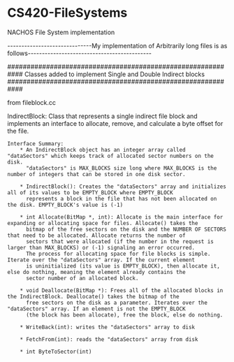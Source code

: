 # CS420-FileSystems
NACHOS File System implementation

------------------------------My implementation of Arbitrarily long files is as follows--------------------------------------------

############################################################
Classes added to implement Single and Double Indirect blocks
############################################################

from fileblock.cc

IndirectBlock:
		Class that represents a single indirect file block and implements an interface to allocate, remove, and calculate
	a byte offset for the file.

	Interface Summary:
		* An IndirectBlock object has an integer array called "dataSectors" which keeps track of allocated sector numbers on the disk.
		  "dataSectors" is MAX_BLOCKS size long where MAX_BLOCKS is the number of integers that can be stored in one disk sector.

		* IndirectBlock(): Creates the "dataSectors" array and initializes all of its values to be EMPTY_BLOCK where EMPTY_BLOCK
		  represents a block in the file that has not been allocated on the disk. EMPTY_BLOCK's value is (-1)

		* int Allocate(BitMap *, int): Allocate is the main interface for expanding or allocating space for files. Allocate() takes the
		  bitmap of the free sectors on the disk and the NUMBER OF SECTORS that need to be allocated. Allocate returns the number of
		  sectors that were allocated (if the number in the request is larger than MAX_BLOCKS) or (-1) signaling an error occurred.
		  The process for allocating space for file blocks is simple. Iterate over the "dataSectors" array. If the current element
		  is uninitialized (its value is EMPTY_BLOCK), then allocate it, else do nothing, meaning the element already contains the
		  sector number of an allocated block.

		* void Deallocate(BitMap *): Frees all of the allocated blocks in the IndirectBlock. Deallocate() takes the bitmap of the
		  free sectors on the disk as a parameter. Iterates over the "dataSectors" array. If an element is not the EMPTY_BLOCK
		  (the block has been allocate), free the block, else do nothing.

		* WriteBack(int): writes the "dataSectors" array to disk

		* FetchFrom(int): reads the "dataSectors" array from disk

		* int ByteToSector(int) 

